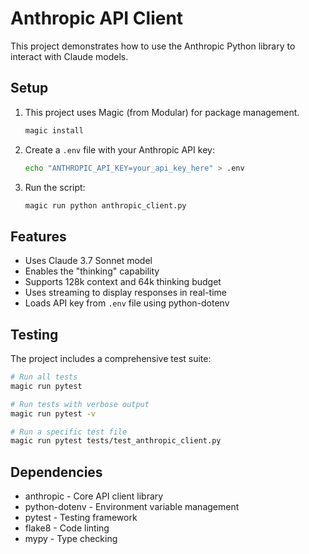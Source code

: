 # Anthropic API Client

This project demonstrates how to use the Anthropic Python library to interact with Claude models.

## Setup

1. This project uses Magic (from Modular) for package management.
   ```bash
   magic install
   ```

2. Create a `.env` file with your Anthropic API key:
   ```bash
   echo "ANTHROPIC_API_KEY=your_api_key_here" > .env
   ```

3. Run the script:
   ```bash
   magic run python anthropic_client.py
   ```

## Features

- Uses Claude 3.7 Sonnet model
- Enables the "thinking" capability
- Supports 128k context and 64k thinking budget
- Uses streaming to display responses in real-time
- Loads API key from `.env` file using python-dotenv

## Testing

The project includes a comprehensive test suite:

```bash
# Run all tests
magic run pytest

# Run tests with verbose output
magic run pytest -v

# Run a specific test file
magic run pytest tests/test_anthropic_client.py
```

## Dependencies

- anthropic - Core API client library
- python-dotenv - Environment variable management
- pytest - Testing framework
- flake8 - Code linting
- mypy - Type checking